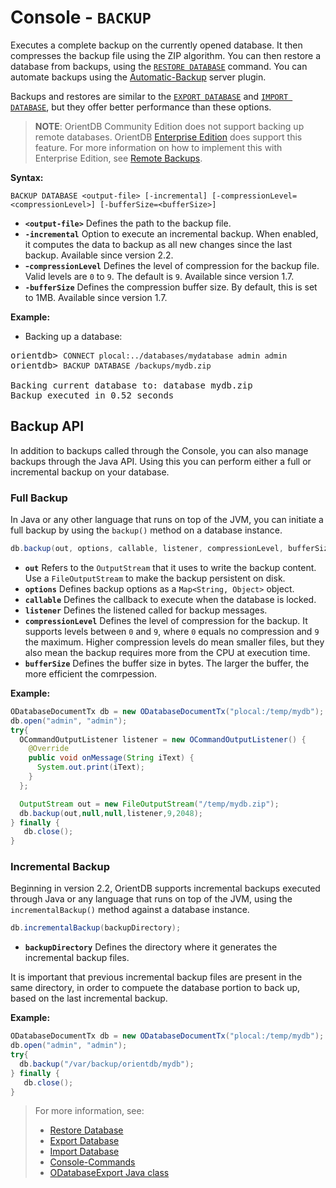 # Console - `BACKUP`

Executes a complete backup on the currently opened database.  It then compresses the backup file using the ZIP algorithm.  You can then restore a database from backups, using the [`RESTORE DATABASE`](Console-Command-Restore.md) command.  You can automate backups using the [Automatic-Backup](Automatic-Backup.md) server plugin.

Backups and restores are similar to the [`EXPORT DATABASE`](Console-Command-Export.md) and [`IMPORT DATABASE`](Console-Command-Import.md), but they offer better performance than these options.  

>**NOTE**: OrientDB Community Edition does not support backing up remote databases.  OrientDB [Enterprise Edition](http://www.orientechnologies.com/orientdb-enterprise/) does support this feature.  For more information on how to implement this with Enterprise Edition, see [Remote Backups](http://www.orientechnologies.com/enterprise/last/servermanagement.html).

**Syntax:**

```
BACKUP DATABASE <output-file> [-incremental] [-compressionLevel=<compressionLevel>] [-bufferSize=<bufferSize>]
```

- **`<output-file>`** Defines the path to the backup file.
- **`-incremental`** Option to execute an incremental backup.  When enabled, it computes the data to backup as all new changes since the last backup.  Available since version 2.2.
- **-`compressionLevel`** Defines the level of compression for the backup file.  Valid levels are `0` to `9`.  The default is `9`.  Available since version 1.7.
- **`-bufferSize`** Defines the compression buffer size.  By default, this is set to 1MB.  Available since version 1.7.

**Example:**

- Backing up a database:

<pre>
orientdb> <code class="lang-sql userinput">CONNECT plocal:../databases/mydatabase admin admin</code>
orientdb> <code class="lang-sql userinput">BACKUP DATABASE /backups/mydb.zip</code>

Backing current database to: database mydb.zip
Backup executed in 0.52 seconds
</pre>

## Backup API

In addition to backups called through the Console, you can also manage backups through the Java API.  Using this you can perform either a full or incremental backup on your database.

### Full Backup

In Java or any other language that runs on top of the JVM, you can initiate a full backup by using the `backup()` method on a database instance.

```java
db.backup(out, options, callable, listener, compressionLevel, bufferSize);
```

- **`out`** Refers to the `OutputStream` that it uses to write the backup content.  Use a `FileOutputStream` to make the backup persistent on disk.
- **`options`** Defines backup options as a `Map<String, Object>` object.
- **`callable`** Defines the callback to execute when the database is locked.
- **`listener`** Defines the listened called for backup messages.
- **`compressionLevel`** Defines the level of compression for the backup.  It supports levels between `0` and `9`, where `0` equals no compression and `9` the maximum.  Higher compression levels do mean smaller files, but they also mean the backup requires more from the CPU at execution time.
- **`bufferSize`** Defines the buffer size in bytes.  The larger the buffer, the more efficient the comrpession.

**Example:**

```java
ODatabaseDocumentTx db = new ODatabaseDocumentTx("plocal:/temp/mydb");
db.open("admin", "admin");
try{
  OCommandOutputListener listener = new OCommandOutputListener() {
    @Override
    public void onMessage(String iText) {
      System.out.print(iText);
    }
  };

  OutputStream out = new FileOutputStream("/temp/mydb.zip");
  db.backup(out,null,null,listener,9,2048);
} finally {
   db.close();
}
```

### Incremental Backup

Beginning in version 2.2, OrientDB supports incremental backups executed through Java or any language that runs on top of the JVM, using the `incrementalBackup()` method against a database instance.

```java
db.incrementalBackup(backupDirectory);
```

- **`backupDirectory`** Defines the directory where it generates the incremental backup files.  

It is important that previous incremental backup files are present in the same directory, in order to compuete the database portion to back up, based on the last incremental backup.

**Example:**

```java
ODatabaseDocumentTx db = new ODatabaseDocumentTx("plocal:/temp/mydb");
db.open("admin", "admin");
try{
  db.backup("/var/backup/orientdb/mydb");
} finally {
   db.close();
}
```

>For more information, see:
>- [Restore Database](Console-Command-Restore.md)
>- [Export Database](Console-Command-Export.md)
>- [Import Database](Console-Command-Import.md)
>- [Console-Commands](Console-Commands.md)
>- [ODatabaseExport Java class](https://github.com/orientechnologies/orientdb/blob/master/core/src/main/java/com/orientechnologies/orient/core/db/tool/ODatabaseExport.java)
